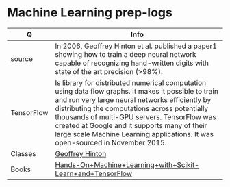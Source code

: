 # Machine Learning prep-logs
Q | Info 
--- | --- 
 [source](https://www.safaribooksonline.com/library/view/Hands-On+Machine+Learning+with+Scikit-Learn+and+TensorFlow/9781491962282/preface01.html#idm140458046236752)|In 2006, Geoffrey Hinton et al. published a paper1 showing how to train a deep neural network capable of recognizing hand-written digits with state of the art precision (>98%).
TensorFlow | Is library for distributed numerical computation using data flow graphs. It makes it possible to train and run very large neural networks efficiently by distributing the computations across potentially thousands of multi-GPU servers. TensorFlow was created at Google and it supports many of their large scale Machine Learning applications. It was open-sourced in November 2015.
Classes| [Geoffrey Hinton](https://www.coursera.org/learn/neural-networks)
Books| [Hands-On+Machine+Learning+with+Scikit-Learn+and+TensorFlow](https://www.safaribooksonline.com/library/view/Hands-On+Machine+Learning+with+Scikit-Learn+and+TensorFlow/9781491962282/preface01.html#idm140458046236752)

